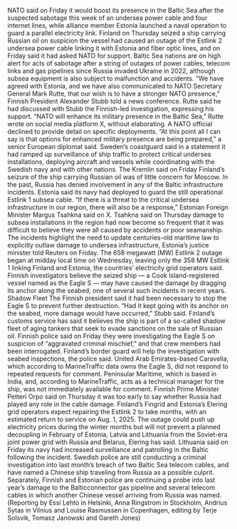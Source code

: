 NATO said on Friday it would boost its presence in the Baltic Sea after the suspected sabotage this week of an undersea power cable and four internet lines, while alliance member Estonia launched a naval operation to guard a parallel electricity link.
Finland on Thursday seized a ship carrying Russian oil on suspicion the vessel had caused an outage of the Estlink 2 undersea power cable linking it with Estonia and fiber optic lines, and on Friday said it had asked NATO for support.
Baltic Sea nations are on high alert for acts of sabotage after a string of outages of power cables, telecom links and gas pipelines since Russia invaded Ukraine in 2022, although subsea equipment is also subject to malfunction and accidents.
“We have agreed with Estonia, and we have also communicated to NATO Secretary General Mark Rutte, that our wish is to have a stronger NATO presence,” Finnish President Alexander Stubb told a news conference.
Rutte said he had discussed with Stubb the Finnish-led investigation, expressing his support.
“NATO will enhance its military presence in the Baltic Sea,” Rutte wrote on social media platform X, without elaborating.
A NATO official declined to provide detail on specific deployments.
“At this point all I can say is that options for enhanced military presence are being prepared,” a senior European diplomat said.
Sweden’s coastguard said in a statement it had ramped up surveillance of ship traffic to protect critical undersea installations, deploying aircraft and vessels while coordinating with the Swedish navy and with other nations.
The Kremlin said on Friday Finland’s seizure of the ship carrying Russian oil was of little concern for Moscow. In the past, Russia has denied involvement in any of the Baltic infrastructure incidents.
Estonia said its navy had deployed to guard the still operational Estlink 1 subsea cable.
“If there is a threat to the critical undersea infrastructure in our region, there will also be a response,” Estonian Foreign Minister Margus Tsahkna said on X.
Tsahkna said on Thursday damage to subsea installations in the region had now become so frequent that it was difficult to believe they were all caused by accidents or poor seamanship.
The incidents highlight the need to update centuries-old maritime law to explicitly outlaw damage to undersea infrastructure, Estonia’s justice minister told Reuters on Friday.
The 658 megawatt (MW) Estlink 2 outage began at midday local time on Wednesday, leaving only the 358 MW Estlink 1 linking Finland and Estonia, the countries’ electricity grid operators said.
Finnish investigators believe the seized ship — a Cook Island-registered vessel named as the Eagle S — may have caused the damage by dragging its anchor along the seabed, one of several such incidents in recent years.
Shadow Fleet
The Finnish president said it had been necessary to stop the Eagle S to prevent further destruction.
“Had it kept going with its anchor on the seabed, more damage would have occurred,” Stubb said.
Finland’s customs service has said it believes the ship is part of a so-called shadow fleet of aging tankers that seek to evade sanctions on the sale of Russian oil.
Finnish police said on Friday they were investigating the Eagle S on suspicion of “aggravated criminal mischief,” and that crew members had been interrogated. Finland’s border guard will help the investigation with seabed inspections, the police said.
United Arab Emirates-based Caravella, which according to MarineTraffic data owns the Eagle S, did not respond to repeated requests for comment.
Peninsular Maritime, which is based in India, and, according to MarineTraffic, acts as a technical manager for the ship, was not immediately available for comment.
Finnish Prime Minister Petteri Orpo said on Thursday it was too early to say whether Russia had played any role in the cable damage.
Finland’s Fingrid and Estonia’s Elering grid operators expect repairing the Estlink 2 to take months, with an estimated return to service on Aug. 1, 2025.
The outage could push up electricity prices during the winter months but will not prevent a planned decoupling in February of Estonia, Latvia and Lithuania from the Soviet-era joint power grid with Russia and Belarus, Elering has said.
Lithuania said on Friday its navy had increased surveillance and patrolling in the Baltic following the incident.
Swedish police are still conducting a criminal investigation into last month’s breach of two Baltic Sea telecom cables, and have named a Chinese ship traveling from Russia as a possible culprit.
Separately, Finnish and Estonian police are continuing a probe into last year’s damage to the Balticconnector gas pipeline and several telecom cables in which another Chinese vessel arriving from Russia was named.
(Reporting by Essi Lehto in Helsinki, Anna Ringstrom in Stockholm, Andrius Sytas in Vilnius and Louise Rasmussen in Copenhagen, editing by Terje Solsvik, Tomasz Janowski and Gareth Jones)